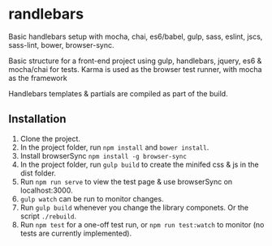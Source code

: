 # randlebars
Basic handlebars setup with mocha, chai, es6/babel, gulp, sass, eslint, jscs, sass-lint, bower, browser-sync.

Basic structure for a front-end project using gulp, handlebars, jquery, es6 & mocha/chai for tests.
Karma is used as the browser test runner, with mocha as the framework

Handlebars templates & partials are compiled as part of the build.

## Installation
1. Clone the project.
2. In the project folder, run `npm install` and `bower install`.
3. Install browserSync `npm install -g browser-sync`
4. In the project folder, run `gulp build` to create the minifed css & js in the dist folder.
5. Run `npm run serve` to view the test page & use browserSync on localhost:3000.
6. `gulp watch` can be run to monitor changes.
6. Run `gulp build` whenever you change the library componets. Or the script `./rebuild`.
7. Run `npm test` for a one-off test run, or `npm run test:watch` to monitor (no tests are currently implemented).


